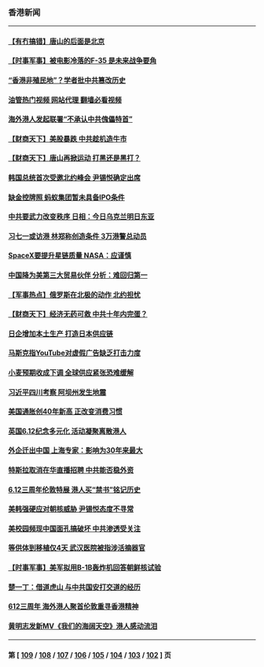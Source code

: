 ### 香港新闻
---
#### [【有冇搞错】唐山的后面是北京](../../pages/ncid1349362/n13760394.md?06170445) 
#### [【时事军事】被电影冷落的F-35 是未来战争要角](../../pages/ncid1349362/n13760325.md?06170445) 
#### [“香港非殖民地”？学者批中共篡改历史](../../pages/ncid1349362/n13760789.md?06170445) 
#### [油管热门视频 网站代理 翻墙必看视频](http://209.222.30.114:81/youtube.html?06170445)
#### [海外港人发起联署“不承认中共傀儡特首”](../../pages/ncid1349362/n13760639.md?06170445) 
#### [【财商天下】美股暴跌 中共趁机造牛市](../../pages/ncid1349362/n13760341.md?06170445) 
#### [【财商天下】唐山再掀运动 打黑还是黑打？](../../pages/ncid1349362/n13759619.md?06170445) 
#### [韩国总统首次受邀北约峰会 尹锡悦确定出席](../../pages/ncid1349362/n13759570.md?06170445) 
#### [缺金控牌照 蚂蚁集团暂未具备IPO条件](../../pages/ncid1349362/n13759566.md?06170445) 
#### [中共要武力改变秩序 日相：今日乌克兰明日东亚](../../pages/ncid1349362/n13759553.md?06170445) 
#### [习七一或访港 林郑称创造条件 3万港警总动员](../../pages/ncid1349362/n13759375.md?06170445) 
#### [SpaceX要提升星链质量 NASA：应谨慎](../../pages/ncid1349362/n13759543.md?06170445) 
#### [中国降为美第三大贸易伙伴 分析：难回归第一](../../pages/ncid1349362/n13759515.md?06170445) 
#### [【军事热点】俄罗斯在北极的动作 北约担忧](../../pages/ncid1349362/n13759124.md?06170445) 
#### [【财商天下】经济无药可救 中共十年内完蛋？](../../pages/ncid1349362/n13758975.md?06170445) 
#### [日企增加本土生产 打造日本供应链](../../pages/ncid1349362/n13758933.md?06170445) 
#### [马斯克指YouTube对虚假广告缺乏打击力度](../../pages/ncid1349362/n13758916.md?06170445) 
#### [小麦预期收成下调 全球供应紧张恐难缓解](../../pages/ncid1349362/n13758908.md?06170445) 
#### [习近平四川考察 阿坝州发生地震](../../pages/ncid1349362/n13758914.md?06170445) 
#### [美国通胀创40年新高 正改变消费习惯](../../pages/ncid1349362/n13758901.md?06170445) 
#### [英国6.12纪念多元化 活动凝聚离散港人](../../pages/ncid1349362/n13758872.md?06170445) 
#### [外企迁出中国 上海专家：影响为30年来最大](../../pages/ncid1349362/n13758317.md?06170445) 
#### [特斯拉取消在华直播招聘 中共能否稳外资](../../pages/ncid1349362/n13758840.md?06170445) 
#### [6.12三周年伦敦特展 港人买“禁书”铭记历史](../../pages/ncid1349362/n13757832.md?06170445) 
#### [美韩强硬应对朝核威胁 尹锡悦态度不寻常](../../pages/ncid1349362/n13758207.md?06170445) 
#### [美校园频现中国面孔搞破坏 中共渗透受关注](../../pages/ncid1349362/n13758129.md?06170445) 
#### [等供体到移植仅4天 武汉医院被指涉活摘器官](../../pages/ncid1349362/n13758039.md?06170445) 
#### [【时事军事】美军拟用B-1B轰炸机回答朝鲜核试验](../../pages/ncid1349362/n13757943.md?06170445) 
#### [楚一丁：借道虎山 与中共国安打交道的经历](../../pages/ncid1349362/n13757589.md?06170445) 
#### [612三周年 海外港人聚首伦敦重寻香港精神](../../pages/ncid1349362/n13757501.md?06170445) 
#### [黄明志发新MV《我们的海阔天空》港人感动流泪](../../pages/ncid1349362/n13757350.md?06170445) 

---
#### 第 [ [109](./109.md?06170445) / [108](./108.md?06170445) / [107](./107.md?06170445) / [106](./106.md?06170445) / [105](./105.md?06170445) / [104](./104.md?06170445) / [103](./103.md?06170445) / [102](./102.md?06170445) ] 页
